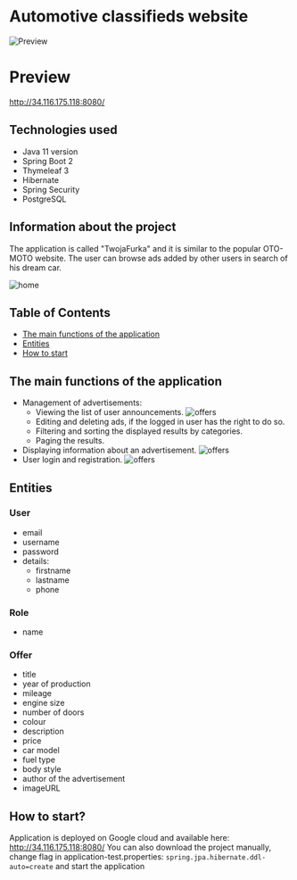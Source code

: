 # Automotive classifieds website 
![Preview](https://i.ibb.co/T01LF4W/image.png)

# Preview
http://34.116.175.118:8080/

## Technologies used
  - Java 11 version
  - Spring Boot 2
  - Thymeleaf 3
  - Hibernate
  - Spring Security
  - PostgreSQL
  
## Information about the project
The application is called "TwojaFurka" and it is similar to the popular OTO-MOTO website. The user can browse ads added by other users in search of his dream car.

![home](https://zapodaj.net/images/a5cc7026cf604.png)

## Table of Contents
- [The main functions of the application](#The-main-functions-of-the-application)
- [Entities](#Entities)
- [How to start](#How-to-start?)

## The main functions of the application
  - Management of advertisements:
    - Viewing the list of user announcements.
    ![offers](https://zapodaj.net/images/36b76e2970309.png)
    - Editing and deleting ads, if the logged in user has the right to do so.
    - Filtering and sorting the displayed results by categories.
    - Paging the results.
  - Displaying information about an advertisement.
  ![offers](https://zapodaj.net/images/338528b735cad.png)
  - User login and registration.
  ![offers](https://zapodaj.net/images/9dc10357a3f60.png)

## Entities
### User
  - email
  - username
  - password
  - details:
    - firstname
    - lastname
    - phone
    
### Role
  - name

### Offer
  - title
  - year of production
  - mileage
  - engine size
  - number of doors
  - colour 
  - description
  - price
  - car model
  - fuel type
  - body style
  - author of the advertisement
  - imageURL
  
  ## How to start?
Application is deployed on Google cloud and available here:
http://34.116.175.118:8080/
You can also download the project manually, change flag in application-test.properties: `spring.jpa.hibernate.ddl-auto=create` and start the application

